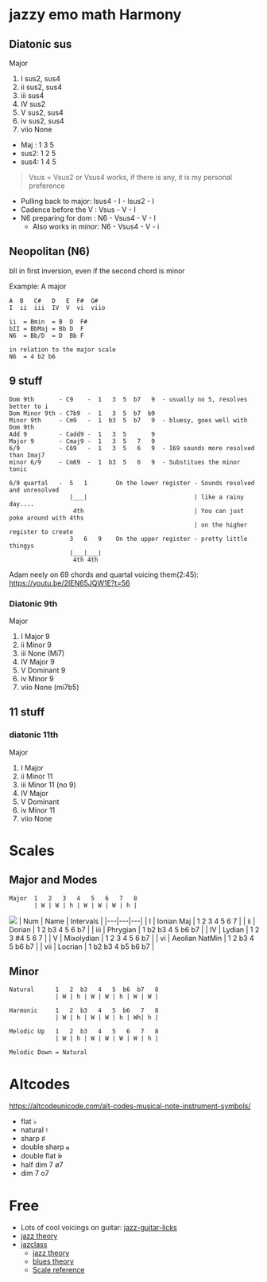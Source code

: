 # jazzy emo math Harmony
## Diatonic sus
Major
1. I sus2, sus4
2. ii sus2, sus4
3. iii sus4
4. IV sus2
5. V sus2, sus4
6. iv sus2, sus4
7. viio None

- Maj : 1 3 5
- sus2: 1 2 5
- sus4: 1 4 5 

> Vsus = Vsus2 or Vsus4 works, if there is any, it is my personal preference
- Pulling back to major: Isus4 - I - Isus2 - I
- Cadence before the V : Vsus - V - I 
- N6 preparing for dom : N6 - Vsus4 - V - I
  - Also works in minor: N6 - Vsus4 - V - i

## Neopolitan (N6)
bII in first inversion, even if the second chord is minor

Example: A major
```
A  B   C#   D   E  F#  G#
I  ii  iii  IV  V  vi  viio

ii  = Bmin  = B  D  F#
bII = BbMaj = Bb D  F   
N6  = Bb/D  = D  Bb F 

in relation to the major scale
N6  = 4 b2 b6   
```

## 9 stuff
```
Dom 9th       - C9    -  1   3  5  b7   9  - usually no 5, resolves better to i
Dom Minor 9th - C7b9  -  1   3  5  b7  b9 
Minor 9th     - Cm9   -  1  b3  5  b7   9  - bluesy, goes well with Dom 9th 
Add 9         - Cadd9 -  1   3  5       9
Major 9       - Cmaj9 -  1   3  5   7   9 
6/9           - C69   -  1   3  5   6   9  - I69 sounds more resolved than Imaj7
minor 6/9     - Cm69  -  1  b3  5   6   9  - Substitues the minor tonic

6/9 quartal   -  5   1        On the lower register - Sounds resolved and unresolved
                 |___|                              | like a rainy day....
                  4th                               | You can just poke around with 4ths
                                                    | on the higher register to create
                 3   6   9    On the upper register - pretty little thingys
                 |___|___|
                  4th 4th
```
Adam neely on 69 chords and quartal voicing them(2:45): https://youtu.be/2IEN65JQW1E?t=56 
### Diatonic 9th
Major
1. I Major 9
2. ii Minor 9
3. iii None (Mi7)
4. IV Major 9
5. V Dominant 9
6. iv Minor 9
7. viio None (mi7b5)

## 11 stuff
### diatonic 11th
Major
1. I Major 
2. ii Minor 11
3. iii Minor 11 (no 9)
4. IV Major 
5. V Dominant 
6. iv Minor 11
7. viio None

# Scales
## Major and Modes
```
Major  1   2   3   4   5   6   7   8
       | W | W | h | W | W | W | h |
```
![](https://user-images.githubusercontent.com/65428925/121211576-fa786600-c852-11eb-8288-0928db666789.png)
| Num | Name  | Intervals | 
|---|---|---|
| I | Ionian Maj | 1 2 3 4 5 6 7 | 
| ii | Dorian	| 1 2 b3 4 5 6 b7	| 
| iii | Phrygian	| 1 b2 b3 4 5 b6 b7 | 
| IV | Lydian	| 1 2 3 #4 5 6 7 | 
| V | Mixolydian	| 1 2 3 4 5 6 b7 | 
| vi | Aeolian NatMin	| 1 2 b3 4 5 b6 b7 | 
| vii | Locrian	| 1 b2 b3 4 b5 b6 b7 | 

## Minor
```
Natural      1   2  b3   4   5  b6  b7   8
             | W | h | W | W | h | W | W |

Harmonic     1   2  b3   4   5  b6   7   8
             | W | h | W | W | h | Wh| h |

Melodic Up   1   2  b3   4   5   6   7   8
             | W | h | W | W | W | W | h |

Melodic Down = Natural
```

# Altcodes
https://altcodeunicode.com/alt-codes-musical-note-instrument-symbols/
- flat ♭
- natural ♮
- sharp ♯
- double sharp 𝄪
- double flat 𝄫
- half dim 7 ø7
- dim 7 o7

# Free
- Lots of cool voicings on guitar: [jazz-guitar-licks](https://www.jazz-guitar-licks.com/)
- [jazz theory](https://www.thejazzpianosite.com/jazz-piano-lessons/)
- [jazclass](http://www.jazclass.aust.com)
  - [jazz theory](http://www.jazclass.aust.com/lessons/jt/1jt.htm)
  - [blues theory](http://www.jazclass.aust.com/blues4u/blues/default.htm)
  - [Scale reference](http://www.jazclass.aust.com/scales/scamaj.htm)
